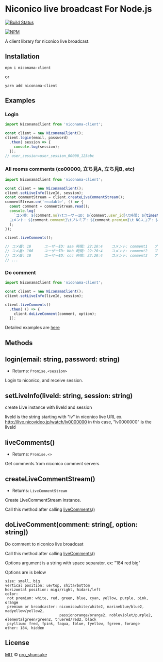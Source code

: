 # Niconico live broadcast For Node.js

[![Build Status](https://travis-ci.org/proshunsuke/niconama-client.svg?branch=master)](https://travis-ci.org/proshunsuke/niconama-client)

[![NPM](https://nodei.co/npm/niconama-client.png?compact=true)](https://nodei.co/npm/niconama-client/)

A client library for niconico live broadcast.

## Installation

```
npm i niconama-client
```

or

```
yarn add niconama-client
```

## Examples

### Login
```javascript
import NiconamaClient from 'niconama-client';

const client = new NiconamaClient();
client.login(email, password)
  .then( session => {
    console.log(session);
  });
// user_session=user_session_00000_123abc
```

### All rooms comments (co00000, 立ち見A, 立ち見B, etc)
```javascript
import NiconamaClient from 'niconama-client';

const client = new NiconamaClient();
client.setLiveInfo(liveId, session);
const commentStream = client.createLiveCommentStream();
commentStream.on('readable', () => {
  const comment = commentStream.read();
  console.log(
    `コメ番: ${comment.no}\tユーザーID: ${comment.user_id}\t時間: ${timestampToDateformat(comment.date)}\t
  コメント: ${comment.comment}\tプレミア: ${comment.premium}\t NGスコア: ${comment.score}\t 部屋: ${comment.roomLabel}`
  );
});

client.liveComments();

// コメ番: 10      ユーザーID: aaa 時間: 22:20:4    コメント: comment1   プレミア: 2      部屋: 立ち見C列
// コメ番: 106     ユーザーID: bbb 時間: 22:20:4    コメント: comment2   プレミア: 2      部屋: 立ち見B列
// コメ番: 10      ユーザーID: ccc 時間: 22:20:4    コメント: comment3   プレミア: 2      部屋: 立ち見D列
// ...
```

### Do comment

```javascript
import NiconamaClient from 'niconama-client';

const client = new NiconamaClient();
client.setLiveInfo(liveId, session);

client.liveComments()
  .then( () => {
    client.doLiveComment(comment, option);
  });
```

Detailed examples are [here](https://github.com/proshunsuke/niconama-client/tree/master/examples)

## Methods

## login(email: string, password: string)

- Returns: `Promise.<session>`

Login to niconico, and receive session.

## setLiveInfo(liveId: string, session: string)

create Live instance with liveId and session

liveId is the string starting with "lv" in niconico live URL
ex. http://live.nicovideo.jp/watch/lv0000000
in this case, "lv0000000" is the liveId

## liveComments()

- Returns: `Promise.<>`

Get comments from niconico comment servers

## createLiveCommentStream()

- Returns: `LiveCommentStream`

Create LiveCommentStream instance.

Call this method after calling [liveComments()](#liveComments())

## doLiveComment(comment: string[, option: string])

Do comment to niconico live broadcast

Call this method after calling [liveComments()](#liveComments())

Options argument is a string with space separator. ex: "184 red big"

Options are is below

```
size: small, big
vertical position: ue/top, shita/bottom
horizontal position: migi/right, hidari/left
color:
 not premium: white, red, green, blue, cyan, yellow, purple, pink, orange
 premium or broadcaster: niconicowhite/white2, marineblue/blue2, madyellow/yellow2,
                         passionorange/orange2, nobleviolet/purple2, elementalgreen/green2, truered/red2, black
 psyllium: fred, fpink, faqua, fblue, fyellow, fgreen, forange
other: 184, hidden
```

## License

[MIT](LICENSE) © [pro_shunsuke](https://twitter.com/pro_shunsuke)

